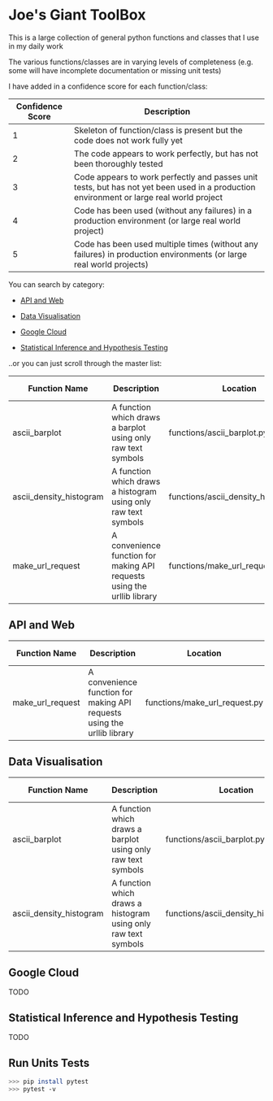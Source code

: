 # Joe's Giant ToolBox

This is a large collection of general python functions and classes that I use in my daily work

The various functions/classes are in varying levels of completeness (e.g. some will have incomplete documentation or missing unit tests)

I have added in a confidence score for each function/class:

Confidence Score | Description                      
-----------------|-----------------------------------------
1                | Skeleton of function/class is present but the code does not work fully yet 
2                | The code appears to work perfectly, but has not been thoroughly tested
3                | Code appears to work perfectly and passes unit tests, but has not yet been used in a production environment or large real world project 
4                | Code has been used (without any failures) in a production environment (or large real world project)
5                | Code has been used multiple times (without any failures) in production environments (or large real world projects)

You can search by category:

* [API and Web](#api-and-web) 

* [Data Visualisation](#data-visualisation)

* [Google Cloud](#google-cloud)

* [Statistical Inference and Hypothesis Testing](#statistical-inference-and-hypothesis-testing)

..or you can just scroll through the master list:

Function Name    | Description                                                             | Location                      | Code Completed | Documentation Completed | Tests                       | Confidence Score |
-----------------|-------------------------------------------------------------------------|-------------------------------|----------------|------------|-----------------------------|------------------|
ascii_barplot           | A function which draws a barplot using only raw text symbols            | functions/ascii_barplot.py           |                |            |                             | 2                |
ascii_density_histogram | A function which draws a histogram using only raw text symbols          | functions/ascii_density_histogram.py |                |            |                             | 2                |
make_url_request | A convenience function for making API requests using the urllib library | functions/make_url_request.py | x              | x          | tests/make_url_request.py   | 3                |

## API and Web

Function Name    | Description                                                             | Location                      | Code Completed | Documentation Completed | Tests                       | Confidence Score |
-----------------|-------------------------------------------------------------------------|-------------------------------|----------------|------------|-----------------------------|------------------|
make_url_request | A convenience function for making API requests using the urllib library | functions/make_url_request.py | x              | x          | tests/make_url_request.py   | 3                |

## Data Visualisation

Function Name           | Description                                                             | Location                             | Code Completed | Documentation Completed | Tests                       | Confidence Score |
------------------------|-------------------------------------------------------------------------|--------------------------------------|----------------|------------|-----------------------------|----------
ascii_barplot           | A function which draws a barplot using only raw text symbols            | functions/ascii_barplot.py           |                |            |                             | 2                |
ascii_density_histogram | A function which draws a histogram using only raw text symbols          | functions/ascii_density_histogram.py |                |            |                             | 2                |

## Google Cloud

TODO 

## Statistical Inference and Hypothesis Testing 

TODO

## Run Units Tests

```bash
>>> pip install pytest
>>> pytest -v
```